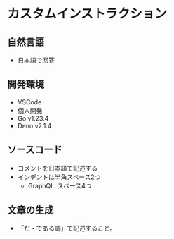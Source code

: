 # カスタムインストラクション

## 自然言語

- 日本語で回答

## 開発環境

- VSCode
- 個人開発
- Go v1.23.4
- Deno v2.1.4

## ソースコード

- コメントを日本語で記述する
- インデントは半角スペース2つ
  - GraphQL: スペース4つ

## 文章の生成

- 「だ・である調」で記述すること。
